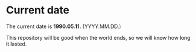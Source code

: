 # Current date

The current date is **1990.05.11.** (YYYY.MM.DD.)

This repository will be good when the world ends, so we will know how long it lasted.